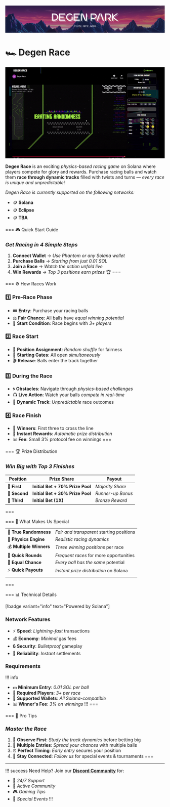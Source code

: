 ![](/dptwitter.png)

# 🏎️ Degen Race

![Degen Spin Animation](/race.gif)


**Degen Race** is an exciting *physics-based racing game* on Solana where players compete for glory and rewards. Purchase racing balls and watch them **race through dynamic tracks** filled with twists and turns — *every race is unique and unpredictable*!


*Degen Race is currently supported on the following networks:*
- 🪙 **Solana**
- 🪙 **Eclipse**
- 🪙 **TBA**

=== 🎮 Quick Start Guide
### _Get Racing in 4 Simple Steps_

1. **Connect Wallet** → *Use Phantom or any Solana wallet*
2. **Purchase Balls** → *Starting from just 0.01 SOL*
3. **Join a Race** → *Watch the action unfold live*
4. **Win Rewards** → *Top 3 positions earn prizes* 🏆
===

=== ⚙️ How Races Work

### 1️⃣ **Pre-Race Phase**
- 🎟️ **Entry**: Purchase your racing balls
- ⚖️ **Fair Chance**: All balls have *equal winning potential*
- 🎯 **Start Condition**: Race begins with *3+ players*

### 2️⃣ **Race Start**
- 🔀 **Position Assignment**: *Random shuffle* for fairness
- 🚦 **Starting Gates**: All open *simultaneously*
- 🎬 **Release**: Balls enter the track together

### 3️⃣ **During the Race**
- 🌀 **Obstacles**: Navigate through *physics-based challenges*
- 📺 **Live Action**: Watch your balls *compete in real-time*
- 🎲 **Dynamic Track**: *Unpredictable* race outcomes

### 4️⃣ **Race Finish**
- 🏁 **Winners**: First three to cross the line
- 💸 **Instant Rewards**: *Automatic prize distribution*
- 📊 **Fee**: Small 3% protocol fee on winnings
===

=== 🏆 Prize Distribution
### *Win Big with Top 3 Finishes*

| Position | Prize Share | Payout |
|----------|-------------|---------|
| 🥇 **First** | **Initial Bet + 70% Prize Pool** | *Majority Share* |
| 🥈 **Second** | **Initial Bet + 30% Prize Pool** | *Runner-up Bonus* |
| 🥉 **Third** | **Initial Bet (1X)** | *Bronze Reward* |
===

=== 🔑 What Makes Us Special

||| 
|---|---|
| 🎲 **True Randomness** | *Fair and transparent* starting positions |
| 🏃 **Physics Engine** | *Realistic racing dynamics* |
| 💰 **Multiple Winners** | *Three winning positions* per race |
| 🔄 **Quick Rounds** | *Frequent races* for more opportunities |
| 💎 **Equal Chance** | *Every ball has the same* potential |
| ⚡ **Quick Payouts** | *Instant prize distribution* on Solana |
|||
===

=== 📊 Technical Details

[!badge variant="info" text="Powered by Solana"]

### Network Features
- ⚡ **Speed**: *Lightning-fast* transactions
- 💰 **Economy**: *Minimal* gas fees
- 🔒 **Security**: *Bulletproof* gameplay
- 🎯 **Reliability**: *Instant* settlements

### Requirements
!!! info
- 💵 **Minimum Entry**: *0.01 SOL per ball*
- 👥 **Required Players**: *3+ per race*
- 🔌 **Supported Wallets**: *All Solana-compatible*
- 📊 **Winner's Fee**: *3% on winnings*
!!!
===

=== 🎯 Pro Tips
### *Master the Race*

1. 👀 **Observe First**: *Study the track dynamics* before betting big
2. 🎱 **Multiple Entries**: *Spread your chances* with multiple balls
3. ⏰ **Perfect Timing**: *Early entry* secures your position
4. 📱 **Stay Connected**: *Follow us* for special events & tournaments
===

---

!!! success Need Help?
Join our [**Discord Community**](https://discord.gg/degenpark) for:
- 💬 *24/7 Support*
- 🤝 *Active Community*
- 🎮 *Gaming Tips*
- 🎁 *Special Events*
!!!
